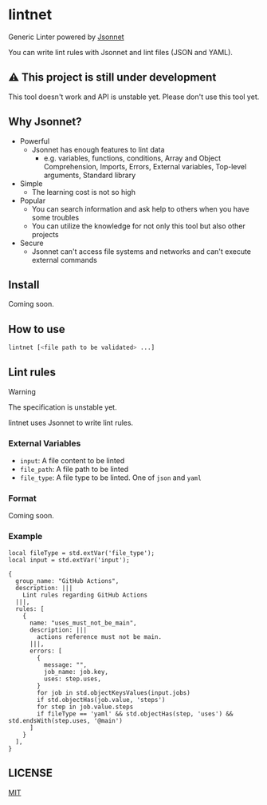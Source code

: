 # lintnet

Generic Linter powered by [Jsonnet](https://jsonnet.org/)

You can write lint rules with Jsonnet and lint files (JSON and YAML).

## :warning: This project is still under development

This tool doesn't work and API is unstable yet.
Please don't use this tool yet.

## Why Jsonnet?

- Powerful
  - Jsonnet has enough features to lint data
    - e.g. variables, functions, conditions, Array and Object Comprehension, Imports, Errors, External variables, Top-level arguments, Standard library
- Simple
  - The learning cost is not so high
- Popular
  - You can search information and ask help to others when you have some troubles
  - You can utilize the knowledge for not only this tool but also other projects
- Secure
  - Jsonnet can't access file systems and networks and can't execute external commands

## Install

Coming soon.

## How to use

```sh
lintnet [<file path to be validated> ...]
```

## Lint rules

> [!WARNING]
> The specification is unstable yet.

lintnet uses Jsonnet to write lint rules.

### External Variables

- `input`: A file content to be linted
- `file_path`: A file path to be linted
- `file_type`: A file type to be linted. One of `json` and `yaml`

### Format

Coming soon.

### Example

```jsonnet
local fileType = std.extVar('file_type');
local input = std.extVar('input');

{
  group_name: "GitHub Actions",
  description: |||
    Lint rules regarding GitHub Actions
  |||,
  rules: [
    {
      name: "uses_must_not_be_main",
      description: |||
        actions reference must not be main.
      |||,
      errors: [
        {
          message: "",
          job_name: job.key,
          uses: step.uses,
        }
        for job in std.objectKeysValues(input.jobs)
        if std.objectHas(job.value, 'steps')
        for step in job.value.steps
        if fileType == 'yaml' && std.objectHas(step, 'uses') && std.endsWith(step.uses, '@main')
      ]
    }
  ],
}
```

## LICENSE

[MIT](LICENSE)
